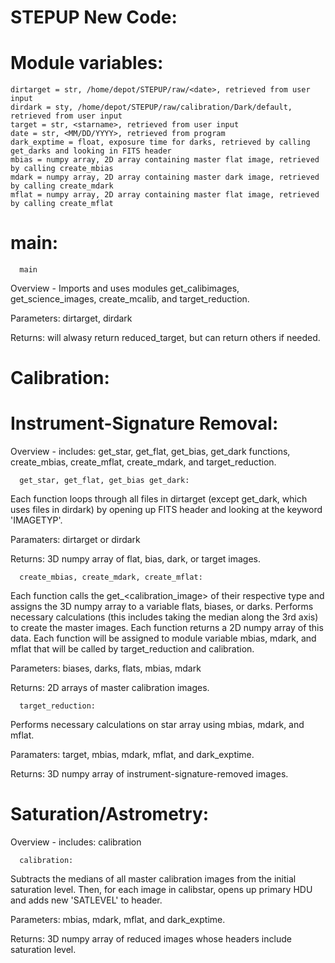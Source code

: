 # STEPUP New Code:
  
  # Module variables:
    dirtarget = str, /home/depot/STEPUP/raw/<date>, retrieved from user input
    dirdark = sty, /home/depot/STEPUP/raw/calibration/Dark/default, retrieved from user input
    target = str, <starname>, retrieved from user input
    date = str, <MM/DD/YYYY>, retrieved from program
    dark_exptime = float, exposure time for darks, retrieved by calling get_darks and looking in FITS header
    mbias = numpy array, 2D array containing master flat image, retrieved by calling create_mbias
    mdark = numpy array, 2D array containing master dark image, retrieved by calling create_mdark
    mflat = numpy array, 2D array containing master flat image, retrieved by calling create_mflat

# main:
  
      main
Overview - Imports and uses modules get_calibimages, get_science_images, create_mcalib, and target_reduction.

Parameters: dirtarget, dirdark

Returns: will alwasy return reduced_target, but can return others if needed.

# Calibration:

  # Instrument-Signature Removal:
Overview - includes: get_star, get_flat, get_bias, get_dark functions, create_mbias, create_mflat, create_mdark, and target_reduction.

      get_star, get_flat, get_bias get_dark:
Each function loops through all files in dirtarget (except get_dark, which uses files in dirdark) by opening up FITS header and looking at the keyword 'IMAGETYP'. 

Paramaters: dirtarget or dirdark 

Returns: 3D numpy array of flat, bias, dark, or target images. 

      create_mbias, create_mdark, create_mflat:
Each function calls the get_<calibration_image> of their respective type and assigns the 3D numpy array to a variable flats, biases, or darks. Performs necessary calculations (this includes taking the median along the 3rd axis) to create the master images. Each function returns a 2D numpy array of this data. Each function will be assigned to module variable mbias, mdark, and mflat that will be called by target_reduction and calibration.

Parameters: biases, darks, flats, mbias, mdark

Returns: 2D arrays of master calibration images.

      target_reduction:
Performs necessary calculations on star array using mbias, mdark, and mflat.

Paramaters: target, mbias, mdark, mflat, and dark_exptime. 

Returns: 3D numpy array of instrument-signature-removed images.

  # Saturation/Astrometry:
Overview - includes: calibration
    
      calibration:
Subtracts the medians of all master calibration images from the initial saturation level. Then, for each image in calibstar, opens up primary HDU and adds new 'SATLEVEL' to header. 

Parameters: mbias, mdark, mflat, and dark_exptime. 

Returns: 3D numpy array of reduced images whose headers include saturation level.
